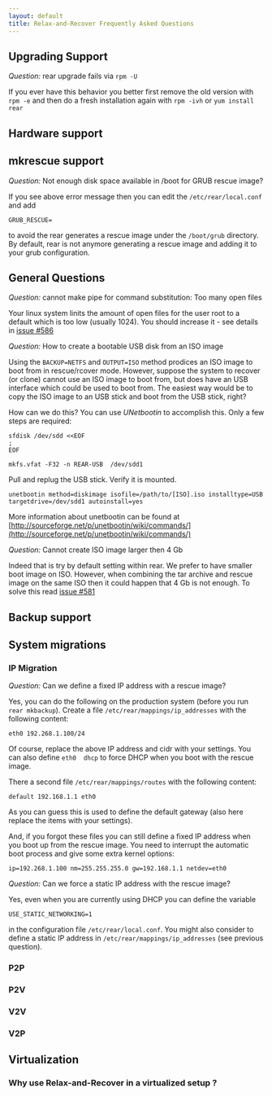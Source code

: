 ```yaml
---
layout: default
title: Relax-and-Recover Frequently Asked Questions
---
```


## Upgrading Support

*Question:* rear upgrade fails via `rpm -U`

If you ever have this behavior you better first remove the old version with `rpm -e` and then do a fresh installation again with `rpm -ivh` or `yum install rear`

## Hardware support

## mkrescue support

*Question:* Not enough disk space available in /boot for GRUB rescue image?

If you see above error message then you can edit the `/etc/rear/local.conf` and add

    GRUB_RESCUE=

to avoid the rear generates a rescue image under the `/boot/grub` directory. By default,
rear is not anymore generating a rescue image and adding it to your grub configuration.

## General Questions

*Question:* cannot make pipe for command substitution: Too many open files

Your linux system linits the amount of open files for the user root to a default which is too low (usually 1024). You should increase it - see details in [issue #586](https://github.com/rear/rear/issues/586)

*Question:* How to create a bootable USB disk from an ISO image

Using the `BACKUP=NETFS` and `OUTPUT=ISO` method prodices an ISO image to boot from in rescue/rcover mode. However, suppose the system to recover (or clone) cannot use an ISO image to boot from, but does have an USB interface which could be used to boot from. The easiest way would be to copy the ISO image to an USB stick and boot from the USB stick, right?

How can we do this? You can use *UNetbootin* to accomplish this. Only a few steps are required:

    sfdisk /dev/sdd <<EOF
    ;
    EOF

    mkfs.vfat -F32 -n REAR-USB  /dev/sdd1

Pull and replug the USB stick. Verify it is mounted.

    unetbootin method=diskimage isofile=/path/to/[ISO].iso installtype=USB targetdrive=/dev/sdd1 autoinstall=yes

More information about unetbootin can be found at [http://sourceforge.net/p/unetbootin/wiki/commands/](http://sourceforge.net/p/unetbootin/wiki/commands/)

*Question:* Cannot create ISO image larger then 4 Gb

Indeed that is try by default setting within rear. We prefer to have smaller boot image on ISO. However, when combining the tar archive and rescue image on the same ISO then it could happen that 4 Gb is not enough. To solve this read [issue #581](https://github.com/rear/rear/issues/581)

## Backup support

## System migrations

### IP Migration

*Question:* Can we define a fixed IP address with a rescue image?

Yes, you can do the following on the production system (before you run `rear mkbackup`). Create a file `/etc/rear/mappings/ip_addresses` with the following content:

    eth0 192.268.1.100/24

Of course, replace the above IP address and cidr with your settings. You can also define `eth0  dhcp` to force DHCP when you boot with the rescue image.

There a second file `/etc/rear/mappings/routes` with the following content:

    default 192.168.1.1 eth0

As you can guess this is used to define the default gateway (also here replace the items with your settings).

And, if you forgot these files you can still define a fixed IP address when you boot up from the rescue image. You need to interrupt the automatic boot process and give some extra kernel options:

    ip=192.268.1.100 nm=255.255.255.0 gw=192.168.1.1 netdev=eth0

*Question:* Can we force a static IP address with the rescue image?

Yes, even when you are currently using DHCP you can define the variable

    USE_STATIC_NETWORKING=1

in the configuration file `/etc/rear/local.conf`. You might also consider to define a static IP address in `/etc/rear/mappings/ip_addresses` (see previous question).


### P2P

### P2V

### V2V

### V2P

## Virtualization

### Why use Relax-and-Recover in a virtualized setup ?
